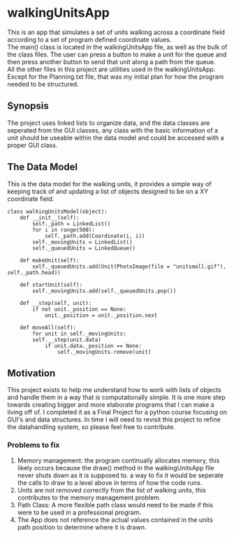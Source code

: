 # walkingUnitsApp
This is an app that simulates a set of units walking across a coordinate field according to a set of program defined coordinate values.\
The main() class is located in the walkingUnitsApp file, as well as the bulk of the class files. The user can press a button to make a unit for the queue and then press another button to send that unit along a path from the queue.\
All the other files in this project are utilities used in the walkingUnitsApp. Except for the Planning.txt file, that was my initial plan for how the program needed to be structured.
## Synopsis
The project uses linked lists to organize data, and the data classes are seperated from the GUI classes, any class with the basic information of a unit should be useable within the data model and could be accessed with a proper GUI class.

## The Data Model
This is the data model for the walking units, it provides a simple way of keeping track of and updating a list of objects designed to be on a XY coordinate field.

    class walkingUnitsModel(object):
        def __init__(self):
            self._path = LinkedList()
            for i in range(500):
                self._path.add(Coordinate(i, i))
            self._movingUnits = LinkedList()
            self._queuedUnits = LinkedQueue()
		
        def makeUnit(self):
            self._queuedUnits.add(Unit(PhotoImage(file = "unitsmall.gif"), self._path.head))
		
        def startUnit(self):
            self._movingUnits.add(self._queuedUnits.pop())
		
        def __step(self, unit):
            if not unit._position == None:
                unit._position = unit._position.next
		
        def moveAll(self):
            for unit in self._movingUnits:
            self.__step(unit.data)
                if unit.data._position == None:
                    self._movingUnits.remove(unit)

## Motivation
This project exists to help me understand how to work with lists of objects and handle them in a way that is computationally simple. It is one more step towards creating bigger and more elaborate programs that I can make a living off of. I completed it as a Final Project for a python course focusing on GUI's and data structures. In time I will need to revisit this project to refine the datahandling system, so please feel free to contribute.

### Problems to fix
1. Memory management: the program continually allocates memory, this likely occurs because the draw() method in the walkingUnitsApp file never shuts down as it is supposed to. a way to fix it would be seperate the calls to draw to a level above in terms of how the code runs.
2. Units are not removed correctly from the list of walking units, this contributes to the memory management problem.
3. Path Class: A more flexible path class would need to be made if this were to be used in a professional program.
4. The App does not reference the actual values contained in the units path position to determine where it is drawn.
